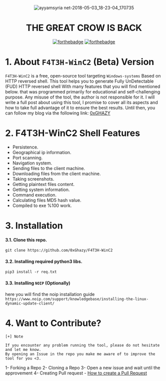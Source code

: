 

<!-- Photo Here -->
<div align="center">

![ayyamsyria net-2018-05-03_18-23-04_170735](https://user-images.githubusercontent.com/60070427/129279029-ad0428a0-1e38-4809-b012-91f43d2f36fb.jpg)
# THE GREAT CROW IS BACK
</div>

<!-- Badges -->
<div align="center">

[![forthebadge](https://forthebadge.com/images/badges/made-with-python.svg)](https://forthebadge.com) [![forthebadge](https://forthebadge.com/images/badges/open-source.svg)](https://forthebadge.com)

</div>

# 1. About `F4T3H-WinC2` (Beta) Version
`F4T3H-WinC2` is a free, open-source tool targeting `Windows-systems` Based on HTTP reversed shell.
This tool helps you to generate Fully UnDetectable (FUD) HTTP reversed shell With many features that you will find mentioned below.
that was programmed primarily for educational and self-challenging purpose. Any misuse of the tool, the author is not responsible for it.
I will write a full post about using this tool, I promise to cover all its aspects and how to take full advantage of it to ensure the best results.
Until then, you can follow my blog via the following link: [0xGHAZY](https://0xghazy.wordpress.com/)


# 2. F4T3H-WinC2 Shell Features
- Persistence.
- Geographical ip information.
- Port scanning.
- Navigation system.
- Sending files to the client machine.
- Downloading files from the client machine.
- Taking screenshots.
- Getting plaintext files content. 
- Getting system information.
- Command execution.
- Calculating files MD5 hash value.
- Compiled to exe %100 work.


# 3. Installation

#### 3.1. Clone this repo.

`git clone https://github.com/0xGhazy/F4T3H-WinC2`

#### 3.2. Installing required python3 libs.
`pip3 install -r req.txt `

#### 3.3. Installing `NOIP` (Optionally) 
here you will find the noip installation guide
`https://www.noip.com/support/knowledgebase/installing-the-linux-dynamic-update-client/`



# 4. Want to Contribute?
    [+] Note

    If you encounter any problem running the tool, please do not hesitate and let me know.
    By opening an Issue in the repo you make me aware of to improve the tool for you <3.

1- Forking a Repo
2- Cloning a Repo
3- Open a new issue and wait until the approvement
4- Creating Pull request - [How to create a Pull Request](https://towardsdatascience.com/getting-started-with-git-and-github-6fcd0f2d4ac6)

